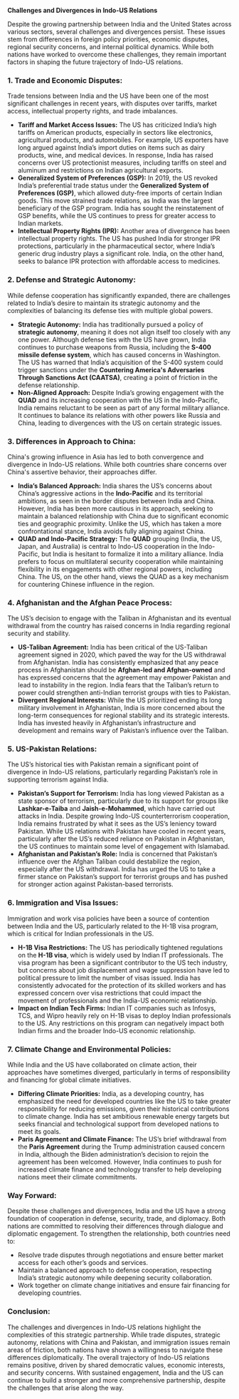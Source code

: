 **Challenges and Divergences in Indo-US Relations**

Despite the growing partnership between India and the United States across various sectors, several challenges and divergences persist. These issues stem from differences in foreign policy priorities, economic disputes, regional security concerns, and internal political dynamics. While both nations have worked to overcome these challenges, they remain important factors in shaping the future trajectory of Indo-US relations.

### **1. Trade and Economic Disputes:**
Trade tensions between India and the US have been one of the most significant challenges in recent years, with disputes over tariffs, market access, intellectual property rights, and trade imbalances.

- **Tariff and Market Access Issues:** The US has criticized India’s high tariffs on American products, especially in sectors like electronics, agricultural products, and automobiles. For example, US exporters have long argued against India’s import duties on items such as dairy products, wine, and medical devices. In response, India has raised concerns over US protectionist measures, including tariffs on steel and aluminum and restrictions on Indian agricultural exports.
- **Generalized System of Preferences (GSP):** In 2019, the US revoked India’s preferential trade status under the **Generalized System of Preferences (GSP)**, which allowed duty-free imports of certain Indian goods. This move strained trade relations, as India was the largest beneficiary of the GSP program. India has sought the reinstatement of GSP benefits, while the US continues to press for greater access to Indian markets.
- **Intellectual Property Rights (IPR):** Another area of divergence has been intellectual property rights. The US has pushed India for stronger IPR protections, particularly in the pharmaceutical sector, where India’s generic drug industry plays a significant role. India, on the other hand, seeks to balance IPR protection with affordable access to medicines.

### **2. Defense and Strategic Autonomy:**
While defense cooperation has significantly expanded, there are challenges related to India’s desire to maintain its strategic autonomy and the complexities of balancing its defense ties with multiple global powers.

- **Strategic Autonomy:** India has traditionally pursued a policy of **strategic autonomy**, meaning it does not align itself too closely with any one power. Although defense ties with the US have grown, India continues to purchase weapons from Russia, including the **S-400 missile defense system**, which has caused concerns in Washington. The US has warned that India’s acquisition of the S-400 system could trigger sanctions under the **Countering America's Adversaries Through Sanctions Act (CAATSA)**, creating a point of friction in the defense relationship.
- **Non-Aligned Approach:** Despite India’s growing engagement with the **QUAD** and its increasing cooperation with the US in the Indo-Pacific, India remains reluctant to be seen as part of any formal military alliance. It continues to balance its relations with other powers like Russia and China, leading to divergences with the US on certain strategic issues.

### **3. Differences in Approach to China:**
China's growing influence in Asia has led to both convergence and divergence in Indo-US relations. While both countries share concerns over China's assertive behavior, their approaches differ.

- **India’s Balanced Approach:** India shares the US’s concerns about China’s aggressive actions in the **Indo-Pacific** and its territorial ambitions, as seen in the border disputes between India and China. However, India has been more cautious in its approach, seeking to maintain a balanced relationship with China due to significant economic ties and geographic proximity. Unlike the US, which has taken a more confrontational stance, India avoids fully aligning against China.
- **QUAD and Indo-Pacific Strategy:** The **QUAD** grouping (India, the US, Japan, and Australia) is central to Indo-US cooperation in the Indo-Pacific, but India is hesitant to formalize it into a military alliance. India prefers to focus on multilateral security cooperation while maintaining flexibility in its engagements with other regional powers, including China. The US, on the other hand, views the QUAD as a key mechanism for countering Chinese influence in the region.

### **4. Afghanistan and the Afghan Peace Process:**
The US’s decision to engage with the Taliban in Afghanistan and its eventual withdrawal from the country has raised concerns in India regarding regional security and stability.

- **US-Taliban Agreement:** India has been critical of the US-Taliban agreement signed in 2020, which paved the way for the US withdrawal from Afghanistan. India has consistently emphasized that any peace process in Afghanistan should be **Afghan-led and Afghan-owned** and has expressed concerns that the agreement may empower Pakistan and lead to instability in the region. India fears that the Taliban’s return to power could strengthen anti-Indian terrorist groups with ties to Pakistan.
- **Divergent Regional Interests:** While the US prioritized ending its long military involvement in Afghanistan, India is more concerned about the long-term consequences for regional stability and its strategic interests. India has invested heavily in Afghanistan’s infrastructure and development and remains wary of Pakistan’s influence over the Taliban.

### **5. US-Pakistan Relations:**
The US’s historical ties with Pakistan remain a significant point of divergence in Indo-US relations, particularly regarding Pakistan’s role in supporting terrorism against India.

- **Pakistan’s Support for Terrorism:** India has long viewed Pakistan as a state sponsor of terrorism, particularly due to its support for groups like **Lashkar-e-Taiba** and **Jaish-e-Mohammed**, which have carried out attacks in India. Despite growing Indo-US counterterrorism cooperation, India remains frustrated by what it sees as the US’s leniency toward Pakistan. While US relations with Pakistan have cooled in recent years, particularly after the US’s reduced reliance on Pakistan in Afghanistan, the US continues to maintain some level of engagement with Islamabad.
- **Afghanistan and Pakistan’s Role:** India is concerned that Pakistan’s influence over the Afghan Taliban could destabilize the region, especially after the US withdrawal. India has urged the US to take a firmer stance on Pakistan’s support for terrorist groups and has pushed for stronger action against Pakistan-based terrorists.

### **6. Immigration and Visa Issues:**
Immigration and work visa policies have been a source of contention between India and the US, particularly related to the H-1B visa program, which is critical for Indian professionals in the US.

- **H-1B Visa Restrictions:** The US has periodically tightened regulations on the **H-1B visa**, which is widely used by Indian IT professionals. The visa program has been a significant contributor to the US tech industry, but concerns about job displacement and wage suppression have led to political pressure to limit the number of visas issued. India has consistently advocated for the protection of its skilled workers and has expressed concern over visa restrictions that could impact the movement of professionals and the India-US economic relationship.
- **Impact on Indian Tech Firms:** Indian IT companies such as Infosys, TCS, and Wipro heavily rely on H-1B visas to deploy Indian professionals to the US. Any restrictions on this program can negatively impact both Indian firms and the broader Indo-US economic relationship.

### **7. Climate Change and Environmental Policies:**
While India and the US have collaborated on climate action, their approaches have sometimes diverged, particularly in terms of responsibility and financing for global climate initiatives.

- **Differing Climate Priorities:** India, as a developing country, has emphasized the need for developed countries like the US to take greater responsibility for reducing emissions, given their historical contributions to climate change. India has set ambitious renewable energy targets but seeks financial and technological support from developed nations to meet its goals.
- **Paris Agreement and Climate Finance:** The US’s brief withdrawal from the **Paris Agreement** during the Trump administration caused concern in India, although the Biden administration’s decision to rejoin the agreement has been welcomed. However, India continues to push for increased climate finance and technology transfer to help developing nations meet their climate commitments.

### **Way Forward:**
Despite these challenges and divergences, India and the US have a strong foundation of cooperation in defense, security, trade, and diplomacy. Both nations are committed to resolving their differences through dialogue and diplomatic engagement. To strengthen the relationship, both countries need to:
- Resolve trade disputes through negotiations and ensure better market access for each other’s goods and services.
- Maintain a balanced approach to defense cooperation, respecting India’s strategic autonomy while deepening security collaboration.
- Work together on climate change initiatives and ensure fair financing for developing countries.

### **Conclusion:**
The challenges and divergences in Indo-US relations highlight the complexities of this strategic partnership. While trade disputes, strategic autonomy, relations with China and Pakistan, and immigration issues remain areas of friction, both nations have shown a willingness to navigate these differences diplomatically. The overall trajectory of Indo-US relations remains positive, driven by shared democratic values, economic interests, and security concerns. With sustained engagement, India and the US can continue to build a stronger and more comprehensive partnership, despite the challenges that arise along the way.